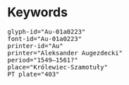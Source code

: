 # Keywords
<pre>
glyph-id="Au-01a0223"
font-id="Au-01a0223"
printer-id="Au"
printer="Aleksander Augezdecki"
period="1549–1561?"
place="Królewiec-Szamotuły"
PT plate="403"
</pre>
